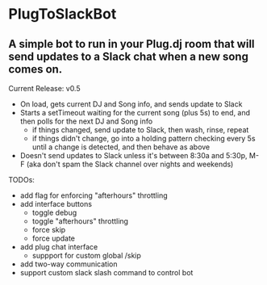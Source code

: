 # PlugToSlackBot
A simple bot to run in your Plug.dj room that will send updates to a Slack chat when a new song comes on.
--

Current Release: v0.5

* On load, gets current DJ and Song info, and sends update to Slack
* Starts a setTimeout waiting for the current song (plus 5s) to end, and then polls for the next DJ and Song info
  * if things changed, send update to Slack, then wash, rinse, repeat
  * if things didn't change, go into a holding pattern checking every 5s until a change is detected, and then behave as above
* Doesn't send updates to Slack unless it's between 8:30a and 5:30p, M-F (aka don't spam the Slack channel over nights and weekends)

TODOs:

* add flag for enforcing "afterhours" throttling
* add interface buttons
  * toggle debug
  * toggle "afterhours" throttling
  * force skip
  * force update
* add plug chat interface
  * suppport for custom global /skip
* add two-way communication
*   support custom slack slash command to control bot
